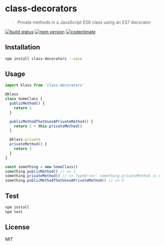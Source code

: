 # class-decorators

> Private methods in a JavaScript ES6 class using an ES7 decorator

[![build status](https://img.shields.io/travis/elado/class-decorators/master.svg?style=flat-square)](https://travis-ci.org/elado/class-decorators) [![npm version](https://img.shields.io/npm/v/class-decorators.svg?style=flat-square)](https://www.npmjs.com/package/class-decorators) [![codeclimate](https://img.shields.io/codeclimate/github/elado/class-decorators.svg?style=flat-square)](https://codeclimate.com/github/elado/class-decorators)

## Installation

```sh
npm install class-decorators --save
```

## Usage

```js
import klass from 'class-decorators'

@klass
class SomeClass {
  publicMethod() {
    return 1
  }

  publicMethodThatUsesAPrivateMethod() {
    return 2 + this.privateMethod()
  }

  @klass.private
  privateMethod() {
    return 3
  }
}

const something = new SomeClass()
something.publicMethod() // => 1
something.privateMethod() // => TypeError: something.privateMethod is not a function
something.publicMethodThatUsesAPrivateMethod() // => 5
```

## Test

```sh
npm install
npm test
```

## License

MIT
